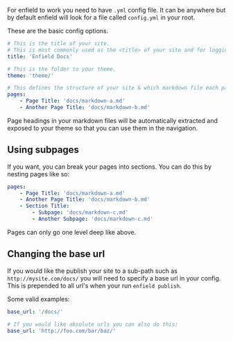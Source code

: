 For enfield to work you need to have `.yml` config file. It can be anywhere but by default enfield will look for a file called `config.yml` in your root.

These are the basic config options.

```YAML
# This is the title of your site.
# This is most commonly used as the <title> of your site and for logging.
title: 'Enfield Docs'

# This is the folder to your theme.
theme: 'theme/'

# This defines the structure of your site & which markdown file each page maps to.
pages:
    - Page Title: 'docs/markdown-a.md'
    - Another Page Title: 'docs/markdown-b.md'
```
Page headings in your markdown files will be automatically extracted and exposed to your theme so that you can use them in the navigation.

## Using subpages
If you want, you can break your pages into sections.
You can do this by nesting pages like so:
```YAML
pages:
    - Page Title: 'docs/markdown-a.md'
    - Another Page Title: 'docs/markdown-b.md'
    - Section Title:
        - Subpage: 'docs/markdown-c.md'
        - Another Subpage: 'docs/markdown-c.md'
```
Pages can only go one level deep like above.


## Changing the base url
If you would like the publish your site to a sub-path such as `http://mysite.com/docs/` you will need to specify
a base url in your config. This is prepended to all url's when your run `enfield publish`.

Some valid examples:
```YAML
base_url: '/docs/'

# If you would like absolute urls you can also do this:
base_url: 'http://foo.com/bar/baz/'
```
